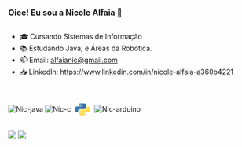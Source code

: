### Oiee! Eu sou a Nicole Alfaia 🥰
##
- 🎓 Cursando Sistemas de Informação
- 📚 Estudando Java, e Áreas da Robótica.
- 📫 Email: alfaianic@gmail.com
- 📥 LinkedIn: https://www.linkedin.com/in/nicole-alfaia-a360b4221
##
  
<div style="display: inline_block"><br>
  <img align="center" alt="Nic-java" height="30" width="40" src="https://cdn.jsdelivr.net/gh/devicons/devicon@latest/icons/java/java-original-wordmark.svg">
  <img align="center" alt="Nic-c" height="30" width="40" src="https://cdn.jsdelivr.net/gh/devicons/devicon@latest/icons/c/c-original.svg">
  <img align="center" alt="Nic-Python" height="30" width="40" src="https://raw.githubusercontent.com/devicons/devicon/master/icons/python/python-original.svg">
  <img align="center" alt="Nic-arduino" height="30" width="40" src="https://cdn.jsdelivr.net/gh/devicons/devicon@latest/icons/arduino/arduino-original-wordmark.svg">
</div>

##

<div>
<a href = "mailto:nicolix35@gmail.com"><img src="https://img.shields.io/badge/Gmail-D14836?style=for-the-badge&logo=gmail&logoColor=white" target="_blank"></a>
  <a href="https://www.linkedin.com/in/nicole-alfaia-a360b4221" target="_blank"><img src="https://img.shields.io/badge/-LinkedIn-%230077B5?style=for-the-badge&logo=linkedin&logoColor=white" target="_blank"></a> 
</div>
